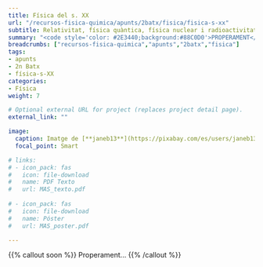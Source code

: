 ```yaml
---
title: Física del s. XX
url: "/recursos-fisica-quimica/apunts/2batx/fisica/fisica-s-xx"
subtitle: Relativitat, física quàntica, física nuclear i radioactivitat
summary: "<code style='color: #2E3440;background:#88C0D0'>PROPERAMENT</code> <br> Relativitat. Física Quàntica. Física Nuclear. Radioactivitat."
breadcrumbs: ["recursos-fisica-quimica","apunts","2batx","fisica"]
tags:
- apunts
- 2n Batx
- física-s-XX
categories:
- Física
weight: 7

# Optional external URL for project (replaces project detail page).
external_link: ""

image:
  caption: Imatge de [**janeb13**](https://pixabay.com/es/users/janeb13-725943/) en [Pixabay](https://pixabay.com/es/)
  focal_point: Smart

# links:
# - icon_pack: fas
#   icon: file-download
#   name: PDF Texto
#   url: MAS_texto.pdf
  
# - icon_pack: fas
#   icon: file-download
#   name: Póster
#   url: MAS_poster.pdf

---
```


{{% callout soon %}}
Properament...
{{% /callout %}}